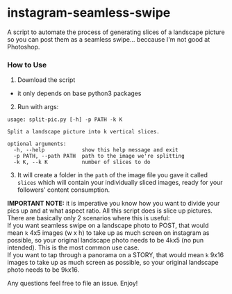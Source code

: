 # instagram-seamless-swipe
A script to automate the process of generating slices of a landscape picture so you can post them as a seamless swipe... beccause I'm not good at Photoshop.

### How to Use

1. Download the script
- it only depends on base python3 packages
2. Run with args:
```
usage: split-pic.py [-h] -p PATH -k K

Split a landscape picture into k vertical slices.

optional arguments:
  -h, --help            show this help message and exit
  -p PATH, --path PATH  path to the image we're splitting
  -k K, --k K           number of slices to do
```
3. It will create a folder in the `path` of the image file you gave it called `slices` which will contain your individually sliced images, ready for your followers' content consumption.  

**IMPORTANT NOTE:** it is imperative you know how you want to divide your pics up and at what aspect ratio. All this script does is slice up pictures. There are basically only 2 scenarios where this is useful:  
If you want seamless swipe on a landscape photo to POST, that would mean `k` 4x5 images (w x h) to take up as much screen on instagram as possible, so your original landscape photo needs to be 4`k`x5 (no pun intended). This is the most common use case.  
If you want to tap through a panorama on a STORY, that would mean `k` 9x16 images to take up as much screen as possible, so your original landscape photo needs to be 9`k`x16.  

Any questions feel free to file an issue. Enjoy!
